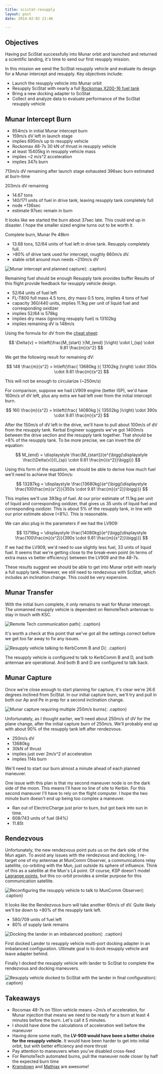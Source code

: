 ```yaml
---
title: scistat-resupply
layout: post
date: 2014-02-02 21:46

---
```


Objectives
----------

Having put SciStat successfully into Munar orbit and launched and returned a
scientific landing, it's time to send our first resupply mission.

In this mission we send the SciStat resupply vehicle and evaluate its design
for a Munar intercept and resupply. Key objectives include:

* Launch the resupply vehicle into Munar orbit
* Resupply SciStat with nearly a full [Rockomax X200-16 fuel tank][x200-16-fuel-tank]
* Bring a new docking adapter to SciStat
* Collect and analyze data to evaluate performance of the SciStat resupply vehicle

Munar Intercept Burn
--------------------

* 854m/s in initial Munar intercept burn
* 159m/s dV left in launch stage
* implies 695m/s up to resupply vehicle
* Rockomax 48-7s 30 kN of thrust in resupply vehicle
* at least 15405kg in resupply vehicle mass
* implies ~2 m/s^2 acceleration
* implies 347s burn

713m/s dV remaining after launch stage exhausted
396sec burn estimated at burn-time

203m/s dV remaining

* 14.67 tons
* 140/171 units of fuel in drive tank, leaving resupply tank completely full
* node +136sec
* estimate 97sec remain in burn

It looks like we started the burn about 37sec late. This could end up in
disaster. I hope the smaller sized engine turns out to be worth it.

Complete burn, Munar Pe 48km

* 13.68 tons, 52/64 units of fuel left in drive tank. Resupply completely full.
* &gt;80% of drive tank used for intercept, roughly 860m/s dV.
* stable orbit around mun needs ~210m/s dV

![Munar intercept and planned capture][munar-intercept]{: .caption}

Remaining fuel should be enough
Resupply tank provides buffer
Results of this flight provide feedback for resupply vehicle design.

* 52/64 units of fuel left
* FL-T800 full mass 4.5 tons, dry mass 0.5 tons, implies 4 tons of fuel
* capacity 360/440 units, implies 11.1kg per unit of liquid fuel and
  corresponding oxidizer
* implies 52/64 is 578kg
* implies dry mass (ignoring resupply fuel) is 13102kg
* implies remaining dV is 148m/s

Using the formula for dV from the [cheat sheet][cheat-sheet]:

$$
\Delta{v} = ln\left(\frac{M_{start} }{M_{end} }\right) \cdot I_{sp} \cdot 9.81 \frac{m}{s^2}
$$

We get the following result for remaining dV:

$$
148 \frac{m}{s^2} = ln\left(\frac{ 13680kg }{ 13102kg }\right) \cdot 350s \cdot 9.81 \frac{m}{s^2}
$$


This will not be enough to circularize (~250m/s)

For comparison, suppose we had LV909 engine (better ISP), we'd have 160m/s of dV
left, plus any extra we had left over from the initial intercept burn.

$$
160 \frac{m}{s^2} = ln\left(\frac{ 14080kg }{ 13502kg }\right) \cdot 390s \cdot 9.81 \frac{m}{s^2}
$$

After the 150m/s of dV left in the drive, we'll have to pull about 100m/s of dV
from the resupply tank. Kerbal Engineer suggests we've got 1400m/s between the
drive section and the resupply tank together. That should be &lt;8% of the
resupply tank. To be more precise, we can invert the dV equation:

$$
M_{end} = \displaystyle \frac{M_{start}}{e^{\bigg(\displaystyle \frac{\Delta{v}}{I_{sp} \cdot 9.81 \frac{m}{s^2}}\bigg)}}
$$

Using this form of the equation, we should be able to derive how much fuel
we'll need to achieve that 100m/s:

$$
13287kg = \displaystyle \frac{13680kg}{e^{\bigg(\displaystyle \frac{100\frac{m}{s^2}}{350s \cdot 9.81 \frac{m}{s^2}}\bigg)}}
$$

This implies we'll use 393kg of fuel. At our prior estimate of 11.1kg per unit
of liquid and corresponding oxidizer, that gives us 35 units of liquid fuel and
corresponding oxidizer. This is about 5% of the resupply tank, in line with our
prior estimate above (&lt;8%). This is reasonable.

We can also plug in the parameters if we had the LV909:

$$
13716kg = \displaystyle \frac{14080kg}{e^{\bigg(\displaystyle \frac{100\frac{m}{s^2}}{390s \cdot 9.81 \frac{m}{s^2}}\bigg)}}
$$

If we had the LV909, we'd need to use slightly less fuel, 33 units of liquid
fuel. It seems that we're getting close to the break-even point (in terms of
extra mass vs better efficiency) between the LV909 and the 48-7s.

These results suggest we should be able to get into Munar orbit with nearly a
full supply tank. However, we still need to rendezvous with SciStat, which
includes an inclination change. This could be very expensive.

Munar Transfer
--------------

With the initial burn complete, it only remains to wait for Munar intercept.
The unmanned resupply vehicle is dependent on RemoteTech
antennae to stay in touch with KSC.

![Remote Tech communication path][remotetech-comm-path]{: .caption}

It's worth a check at this point that we've got all the settings correct before
we get too far away to fix any issues.

![Resupply vehicle talking to KerbComm B and D][resupply-to-kerbcomm-b-d]{: .caption}

The resupply vehicle is configured to talk to KerbComm B and D, and both
antennae are operational. And both B and D are configured to talk back.

Munar Capture
-------------

Once we're close enough to start planning for capture, it's clear we're 26.6
degrees inclined from SciStat. In our initial capture burn, we'll try and pull
in both our Ap and Pe in prep for a second inclination change.

![Munar capture requiring multiple 250m/s burns][munar-capture-planned-burns]{: .caption}

Unfortunately, as I thought earlier, we'll need about 250m/s of dV for the
plane change, after the initial capture burn of 250m/s. We'll probably end up
with about 90% of the resupply tank left after rendezvous.

* 250m/s dV
* 13680kg
* 30kN of thrust
* implies just over 2m/s^2 of acceleration
* implies 114s burn


We'll need to start our burn almost a minute ahead of each planned maneuver.

One issue with this plan is that my second maneuver node is on the dark side of
the moon. This means I'll have no line of site to Kerbin. For this second
maneuver I'll have to rely on the flight computer. I hope the two minute burn
doesn't end up being too complex a maneuver.

* Ran out of ElectricCharge just prior to burn, but got back into sun in time.
* 608/743 units of fuel (84%)
* 11.85t

Rendezvous
----------

Unfortunately, the new rendezvous point puts us on the dark side of the Mun
again. To avoid any issues with the rendezvous and docking, I re-target one of
my antennae at MunComm Observer, a communications relay satellite, co-orbiting
with the Mun, just outside its sphere of influence. Think of this as a
satellite at the Mun's L4 point. Of course, KSP doesn't model [Lagrange
points][lagrange-points], but this co-orbit provides a similar purpose for this
communication satellite.

![Reconfiguring the resupply vehicle to talk to MunComm Observer][reconfigure-muncomm-observer]{: .caption}

It looks like the Rendezvous burn will take another 60m/s of dV. Quite likely
we'll be down to &lt;80% of the resupply tank left.

* 580/709 units of fuel left
* 80% of supply tank remains

![Docking the lander in an imbalanced position][imbalanced-lander-docking]{: .caption}

First docked Lander to resupply vehicle multi-port docking adapter in an
imbalanced configuration. Ultimate goal is to dock resupply vehicle and leave
adapter behind.

Finally I docked the resupply vehicle with lander to SciStat to complete the
rendezvous and docking maneuvers.

![Resupply vehicle docked to SciStat with the lander in final configuration][final-docking]{: .caption}

Takeaways
---------
* Rocomax 48-7s on 15ton vehicle means ~2m/s of acceleration, for Munar
  injection that means we need to be ready for a burn at least 4 minutes before
  the burn. Let's call it 5 minutes.
* I should have done the calculations of acceleration well before the maneuver
* Having done some math, the **LV-909 would have been a better choice for the
  resupply vehicle.** It would have been harder to get into initial orbit, but
  with better efficiency and more thrust
* Pay attention to maneuvers when you've disabled cross-feed
* For RemoteTech automated burns, pull the maneuver node closer by half the
  expected burn time
* [Kramdown][kramdown] and [Mathjax][mathjax] are awesome!

[x200-16-fuel-tank]: http://wiki.kerbalspaceprogram.com/wiki/Rockomax_X200-16_Fuel_Tank
[cheat-sheet]: http://wiki.kerbalspaceprogram.com/wiki/Cheat_Sheet
[lagrange-points]: https://en.wikipedia.org/wiki/Lagrange_points
[kramdown]: http://kramdown.gettalong.org/
[mathjax]: http://www.mathjax.org/

[munar-intercept]: {{site.baseurl}}/images/scistat-resupply/munar-intercept.png
[remotetech-comm-path]: {{site.baseurl}}/images/scistat-resupply/remotetech-comm-path.png
[resupply-to-kerbcomm-b-d]: {{site.baseurl}}/images/scistat-resupply/resupply-to-kerbcomm-b-d.png
[munar-capture-planned-burns]: {{site.baseurl}}/images/scistat-resupply/munar-capture-planned-burns.png
[reconfigure-muncomm-observer]: {{site.baseurl}}/images/scistat-resupply/reconfigure-muncomm-observer.png
[imbalanced-lander-docking]: {{site.baseurl}}/images/scistat-resupply/imbalanced-lander-docking.png
[final-docking]: {{site.baseurl}}/images/scistat-resupply/final-docking.png

